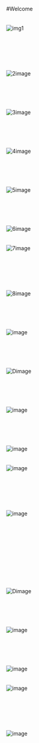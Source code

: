 #Welcome
<br>
<br>
<br>
<img src="" alt="img1">
<br>
<br>
<br>
<br>
<br>
<br>
<br>
<img src="path/to/your/image.jpg" alt="2image">
<br>
<br>
<br>
<br>
<br>
<br>
<img src="path/to/your/image.jpg" alt="3image">
<br>
<br>
<br>
<br>
<br>
<br>
<img src="path/to/your/image.jpg" alt="4image">
<br>
<br>
<br>
<br>
<br>
<br>
<img src="path/to/your/image.jpg" alt="5image">
<br>
<br>
<br>
<br>
<br>
<br>
<img src="path/to/your/image.jpg" alt="6image">
<br>
<br>
<br>
<img src="path/to/your/image.jpg" alt="7image">
<br>
<br>
<br>
<br>
<br>
<br>
<br>
<img src="path/to/your/image.jpg" alt="8image">
<br>
<br>
<br>
<br>
<br>
<br>
<img src="path/to/your/image.jpg" alt="image">
<br>
<br>
<br>
<br>
<br>
<br>
<img src="path/to/your/image.jpg" alt="Dimage">
<br>
<br>
<br>
<br>
<br>
<br>
<img src="path/to/your/image.jpg" alt="image">
<br>
<br>
<br>
<br>
<br>
<br>
<img src="path/to/your/image.jpg" alt="image">
<br>
<br>
<br>
<img src="path/to/your/image.jpg" alt="image">
<br>
<br>
<br>
<br>
<br>
<br>
<br>
<img src="path/to/your/image.jpg" alt="image">
<br>
<br>
<br>
<br>
<br>
<br>
<br>
<br>
<br>
<br>
<br>
<br>
<img src="path/to/your/image.jpg" alt="Dimage">
<br>
<br>
<br>
<br>
<br>
<br>
<img src="path/to/your/image.jpg" alt="image">
<br>
<br>
<br>
<br>
<br>
<br>
<img src="path/to/your/image.jpg" alt="image">
<br>
<br>
<br>
<img src="path/to/your/image.jpg" alt="image">
<br>
<br>
<br>
<br>
<br>
<br>
<br>
<img src="path/to/your/image.jpg" alt="image">
<br>
<br>
<br>
<br>
<br>
<br>
